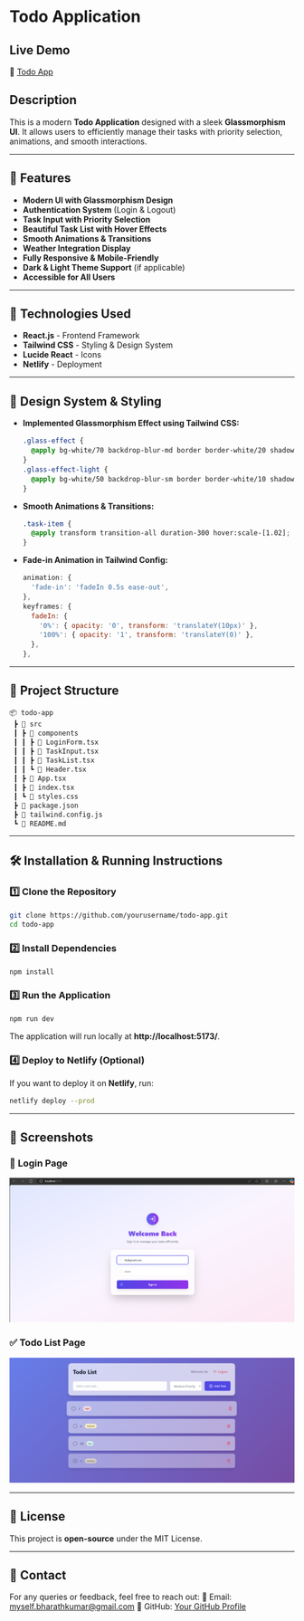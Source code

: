 # Todo Application

## Live Demo
🔗 [Todo App](https://too-do-app-bk.netlify.app/)

## Description
This is a modern **Todo Application** designed with a sleek **Glassmorphism UI**. It allows users to efficiently manage their tasks with priority selection, animations, and smooth interactions.

---

## 🚀 Features
- **Modern UI with Glassmorphism Design**
- **Authentication System** (Login & Logout)
- **Task Input with Priority Selection**
- **Beautiful Task List with Hover Effects**
- **Smooth Animations & Transitions**
- **Weather Integration Display**
- **Fully Responsive & Mobile-Friendly**
- **Dark & Light Theme Support** (if applicable)
- **Accessible for All Users**

---

## 📌 Technologies Used
- **React.js** - Frontend Framework
- **Tailwind CSS** - Styling & Design System
- **Lucide React** - Icons
- **Netlify** - Deployment

---

## 🎨 Design System & Styling
- **Implemented Glassmorphism Effect using Tailwind CSS:**
  ```css
  .glass-effect {
    @apply bg-white/70 backdrop-blur-md border border-white/20 shadow-xl;
  }
  .glass-effect-light {
    @apply bg-white/50 backdrop-blur-sm border border-white/10 shadow-lg;
  }
  ```
- **Smooth Animations & Transitions:**
  ```css
  .task-item {
    @apply transform transition-all duration-300 hover:scale-[1.02];
  }
  ```
- **Fade-in Animation in Tailwind Config:**
  ```js
  animation: {
    'fade-in': 'fadeIn 0.5s ease-out',
  },
  keyframes: {
    fadeIn: {
      '0%': { opacity: '0', transform: 'translateY(10px)' },
      '100%': { opacity: '1', transform: 'translateY(0)' },
    },
  },
  ```

---

## 📂 Project Structure
```
📦 todo-app
 ┣ 📂 src
 ┃ ┣ 📂 components
 ┃ ┃ ┣ 📜 LoginForm.tsx
 ┃ ┃ ┣ 📜 TaskInput.tsx
 ┃ ┃ ┣ 📜 TaskList.tsx
 ┃ ┃ ┗ 📜 Header.tsx
 ┃ ┣ 📜 App.tsx
 ┃ ┣ 📜 index.tsx
 ┃ ┗ 📜 styles.css
 ┣ 📜 package.json
 ┣ 📜 tailwind.config.js
 ┗ 📜 README.md
```

---

## 🛠️ Installation & Running Instructions
### 1️⃣ Clone the Repository
```sh
git clone https://github.com/yourusername/todo-app.git
cd todo-app
```
### 2️⃣ Install Dependencies
```sh
npm install
```
### 3️⃣ Run the Application
```sh
npm run dev
```
The application will run locally at **http://localhost:5173/**.

### 4️⃣ Deploy to Netlify (Optional)
If you want to deploy it on **Netlify**, run:
```sh
netlify deploy --prod
```
---

## 📸 Screenshots
### 🌟 **Login Page**
![Login Page](https://github.com/i-am-bharathkumar/Todo-app/blob/main/images/Screenshot%202025-03-07%20194813.png)
### ✅ **Todo List Page**
![Todo List](https://github.com/i-am-bharathkumar/Todo-app/blob/main/images/Screenshot%202025-03-07%20183818.png)

---

## 📜 License
This project is **open-source** under the MIT License.

---

## 📧 Contact
For any queries or feedback, feel free to reach out:
📩 Email: myself.bharathkumar@gmail.com
📌 GitHub: [Your GitHub Profile](https://github.com/i-am-bharathkumar)

